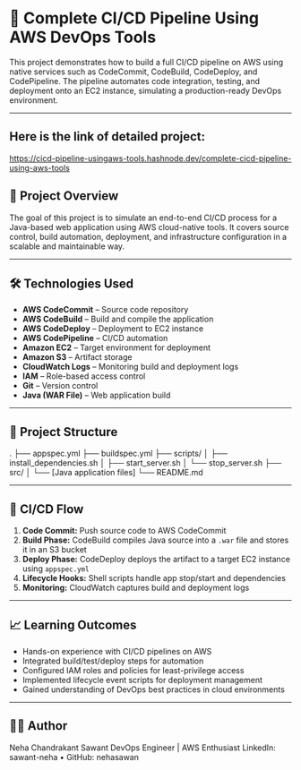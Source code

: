 # 🚀 Complete CI/CD Pipeline Using AWS DevOps Tools

This project demonstrates how to build a full CI/CD pipeline on AWS using native services such as CodeCommit, CodeBuild, CodeDeploy, and CodePipeline. The pipeline automates code integration, testing, and deployment onto an EC2 instance, simulating a production-ready DevOps environment.

---

## Here is the link of detailed project:
https://cicd-pipeline-usingaws-tools.hashnode.dev/complete-cicd-pipeline-using-aws-tools


## 📌 Project Overview

The goal of this project is to simulate an end-to-end CI/CD process for a Java-based web application using AWS cloud-native tools. It covers source control, build automation, deployment, and infrastructure configuration in a scalable and maintainable way.

---

## 🛠️ Technologies Used

- **AWS CodeCommit** – Source code repository
- **AWS CodeBuild** – Build and compile the application
- **AWS CodeDeploy** – Deployment to EC2 instance
- **AWS CodePipeline** – CI/CD automation
- **Amazon EC2** – Target environment for deployment
- **Amazon S3** – Artifact storage
- **CloudWatch Logs** – Monitoring build and deployment logs
- **IAM** – Role-based access control
- **Git** – Version control
- **Java (WAR File)** – Web application build

---

## 📂 Project Structure

.
├── appspec.yml
├── buildspec.yml
├── scripts/
│ ├── install_dependencies.sh
│ ├── start_server.sh
│ └── stop_server.sh
├── src/
│ └── [Java application files]
└── README.md



---

## 🔄 CI/CD Flow

1. **Code Commit:** Push source code to AWS CodeCommit
2. **Build Phase:** CodeBuild compiles Java source into a `.war` file and stores it in an S3 bucket
3. **Deploy Phase:** CodeDeploy deploys the artifact to a target EC2 instance using `appspec.yml`
4. **Lifecycle Hooks:** Shell scripts handle app stop/start and dependencies
5. **Monitoring:** CloudWatch captures build and deployment logs

---

## 📈 Learning Outcomes

- Hands-on experience with CI/CD pipelines on AWS
- Integrated build/test/deploy steps for automation
- Configured IAM roles and policies for least-privilege access
- Implemented lifecycle event scripts for deployment management
- Gained understanding of DevOps best practices in cloud environments

---

## 🙋‍♂️ Author
Neha Chandrakant Sawant
DevOps Engineer | AWS Enthusiast
LinkedIn: sawant-neha • GitHub: nehasawan
